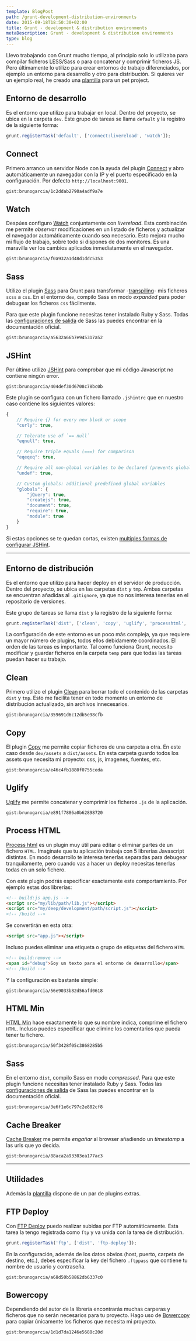 ```yaml
---
template: BlogPost
path: /grunt-development-distribution-environments
date: 2015-09-18T18:50:30+02:00
title: Grunt - development & distribution environments
metaDescription: Grunt - development & distribution environments
type: blog
---
```


Llevo trabajando con Grunt mucho tiempo, al principio solo lo utilizaba para compilar ficheros LESS/Sass o para concatenar y comprimir ficheros JS. Pero últimamente lo utilizo para crear entornos de trabajo diferenciados, por ejemplo un entorno para desarrollo y otro para distribución. Si quieres ver un ejemplo real, he creado una [plantilla](https://github.com/brunogarcia/panda/blob/master/Gruntfile.js) para un pet project.

## Entorno de desarrollo

Es el entorno que utilizo para trabajar en local. Dentro del proyecto, se ubica en la carpeta <code>dev</code>. Este grupo de tareas se llama <code>default</code> y la registro de la siguiente forma:

```js
grunt.registerTask('default', ['connect:livereload', 'watch']);
```

## Connect

Primero arranco un servidor Node con la ayuda del plugin [Connect](https://github.com/gruntjs/grunt-contrib-connect) y abro automáticamente un navegador con la IP y el puerto especificado en la configuración. Por defecto <code>http://localhost:9001</code>.

`gist:brunogarcia/1c2ddab2790a4adf9a7e`

## Watch

Despúes configuro [Watch](https://www.npmjs.com/package/grunt-contrib-watch) conjuntamente con _livereload_. Esta combinación me permite _observar_ modificaciones en un listado de ficheros y actualizar el navegador automáticamente cuando sea necesario. Esto mejora mucho mi flujo de trabajo, sobre todo si dispones de dos monitores. Es una maravilla ver los cambios aplicados inmediatamente en el navegador.

`gist:brunogarcia/f0a932a1d48d1ddc5353`

## Sass

Utilizo el plugin [Sass](https://www.npmjs.com/package/grunt-contrib-sass) para Grunt para transformar -[transpiling](https://www.stevefenton.co.uk/2012/11/compiling-vs-transpiling/)- mis ficheros <code>scss</code> a <code>css</code>. En el entorno <code>dev</code>, compilo Sass en modo _expanded_ para poder debugear los ficheros <code>css</code> fácilmente.

Para que este plugin funcione necesitas tener instalado Ruby y Sass. Todas las [configuraciones de salida](http://sass-lang.com/documentation/file.SASS_REFERENCE.html#output_style) de Sass las puedes encontrar en la documentación oficial.

`gist:brunogarcia/a5632a66b7e945317a52`

## JSHint

Por último utilizo [JSHint](https://github.com/gruntjs/grunt-contrib-jshint) para comprobar que mi código Javascript no contiene ningún error.

`gist:brunogarcia/404def30d6708c78bc0b`

Este plugin se configura con un fichero llamado <code>.jshintrc</code> que en nuestro caso contiene los siguientes valores:

```js
{
	// Require {} for every new block or scope
	"curly": true,

	// Tolerate use of `== null`
	"eqnull": true,

	// Require triple equals (===) for comparison
	"eqeqeq": true,

	// Require all non-global variables to be declared (prevents global leaks)
	"undef": true,

	// Custom globals: additional predefined global variables
	"globals": {
		"jQuery": true,
		"createjs": true,
		"document": true,
		"require": true,
		"module": true
	}
}
```

Si estas opciones se te quedan cortas, existen [multiples formas de configurar JSHint](https://github.com/jshint/jshint/blob/master/examples/.jshintrc).

***

## Entorno de distribución

Es el entorno que utilizo para hacer deploy en el servidor de producción. Dentro del proyecto, se ubica en las carpetas <code>dist</code> y <code>tmp</code>. Ambas carpetas se encuentran añadidas al <code>.gitignore</code>, ya que no nos interesa tenerlas en el repositorio de versiones.

Este grupo de tareas se llama <code>dist</code> y la registro de la siguiente forma:

```js
grunt.registerTask('dist', ['clean', 'copy', 'uglify', 'processhtml', 'htmlmin:dist', 'sass:dist', 'cachebreaker']);
```

La configuración de este entorno es un poco más compleja, ya que requiere un mayor número de plugins, todos ellos debidamente coordinados.
El orden de las tareas es importante. Tal como funciona Grunt, necesito modificar y guardar ficheros en la carpeta <code>temp</code> para que todas las tareas puedan hacer su trabajo.

## Clean

Primero utilizo el plugin [Clean](https://github.com/gruntjs/grunt-contrib-clean) para borrar todo el contenido de las carpetas <code>dist</code> y <code>tmp</code>. Esto me facilita tener en todo momento un entorno de distribución actualizado, sin archivos innecesarios.

`gist:brunogarcia/359691d6c12db5e98cfb`

## Copy

El plugin [Copy](https://github.com/gruntjs/grunt-contrib-copy) me permite copiar ficheros de una carpeta a otra. En este caso desde <code>dev/assets</code> a <code>dist/assets</code>. En esta carpeta guardo todos los assets que necesita mi proyecto: css, js, imagenes, fuentes, etc.

`gist:brunogarcia/e46c4fb1880f0755ceda`

## Uglify

[Uglify](https://github.com/gruntjs/grunt-contrib-uglify) me permite concatenar y comprimir los ficheros <code>.js</code> de la aplicación.

`gist:brunogarcia/e891f7886a0b62898720`

## Process HTML

[Process html](https://www.npmjs.com/package/grunt-processhtml) es un plugin muy útil para editar o eliminar partes de un fichero <code>HTML</code>. Imaginate que tu aplicación trabaja con 5 librerías Javascript distintas. En modo desarrollo te interesa tenerlas separadas para debugear tranquilamente, pero cuando vas a hacer un deploy necesitas tenerlas todas en un solo fichero.

Con este plugin podrás especificar exactamente este comportamiento. Por ejemplo estas dos librerías:

```html
<!-- build:js app.js -->
<script src="my/lib/path/lib.js"></script>
<script src="my/deep/development/path/script.js"></script>
<!-- /build -->
```

Se convertirán en esta otra:
```html
<script src="app.js"></script>
```

Incluso puedes eliminar una etiqueta o grupo de etiquetas del fichero <code>HTML</code>

```html
<!-- build:remove -->
<span id="debug">Soy un texto para el entorno de desarrollo</span>
<!-- /build -->
```

Y la configuración es bastante simple:

`gist:brunogarcia/56e9033b82d56afd0618`

## HTML Min

[HTML Min](https://github.com/gruntjs/grunt-contrib-htmlmin) hace exactamente lo que su nombre indica, comprime el fichero <code>HTML</code>. Incluso puedes especificar que elimine los comentarios que pueda tener tu fichero.

`gist:brunogarcia/50f3428f05c3868285b5`

## Sass

 En el entorno <code>dist</code>, compilo Sass en modo _compressed_. Para que este plugin funcione necesitas tener instalado Ruby y Sass. Todas las [configuraciones de salida](http://sass-lang.com/documentation/file.SASS_REFERENCE.html#output_style) de Sass las puedes encontrar en la documentación oficial.

`gist:brunogarcia/3e6f1e6c797c2e882cf8`

## Cache Breaker

[Cache Breaker](https://www.npmjs.com/package/grunt-cache-breaker) me permite _engañar_ al browser añadiendo un _timestamp_ a las urls que yo decida.

`gist:brunogarcia/88aca2a93303ea177ac3`

***

## Utilidades

Además la [plantilla](https://github.com/brunogarcia/panda/blob/master/Gruntfile.js) dispone de un par de plugins extras.

## FTP Deploy

Con [FTP Deploy](https://github.com/zonak/grunt-ftp-deploy) puedo realizar subidas por FTP automáticamente. Esta tarea la tengo registrada como <code>ftp</code> y va unida con la tarea de distribución.

```js
grunt.registerTask('ftp', ['dist', 'ftp-deploy']);
```

En la configuración, además de los datos obvios (host, puerto, carpeta de destino, etc.), debes especificar la key del fichero <code>.ftppass</code> que contiene tu nombre de usuario y contraseña.

`gist:brunogarcia/a68d50b58862db6337c0`

## Bowercopy

Dependiendo del autor de la librería encontrarás muchas carperas y ficheros que no serán necesarios para tu proyecto. Hago uso de [Bowercopy](https://www.npmjs.com/package/grunt-bowercopy) para copiar únicamente los ficheros que necesita mi proyecto.

`gist:brunogarcia/1d1d7da1246e5688c20d`
